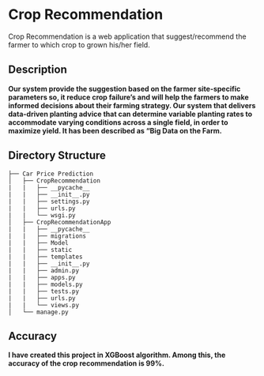# Crop Recommendation

 Crop Recommendation is a web application that suggest/recommend the farmer to which crop to grown his/her field.
 
## Description

**Our system provide the suggestion based on the farmer site-specific parameters so, it reduce crop failure’s and will help the farmers to make informed decisions about their farming strategy.  Our system that delivers data-driven planting advice that can determine variable planting rates to accommodate varying conditions across a single field, in order to maximize yield. It has been described as “Big Data on the Farm.**

## Directory Structure

    
    ├── Car Price Prediction
    │   ├── CropRecommendation
    |   |   ├── __pycache__       
    |   |   ├── __init__.py       
    |   |   ├── settings.py
    |   |   ├── urls.py
    |   |   └── wsgi.py
    │   ├── CropRecommendationApp           
    |   |   ├── __pycache__
    |   |   ├── migrations
    |   |   ├── Model
    |   |   ├── static
    |   |   ├── templates
    |   |   ├── __init__.py       
    |   |   ├── admin.py       
    |   |   ├── apps.py       
    |   |   ├── models.py       
    |   |   ├── tests.py       
    |   |   ├── urls.py       
    |   |   └── views.py           
    │   └── manage.py                       
    

## Accuracy
**I have created this project in XGBoost algorithm. Among this, the accuracy of the crop recommendation is 99%.**
